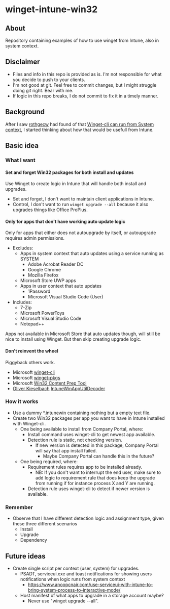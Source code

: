 # winget-intune-win32
## About
Repository containing examples of how to use winget from Intune, also in system context.



## Disclaimer
* Files and info in this repo is provided as is. I'm not responsible for what you decide to push to your clients.
* I'm not good at git. Feel free to commit changes, but I might struggle doing git right. Bear with me.
* If logic in this repo breaks, I do not commit to fix it in a timely manner.



## Background
After I saw [rothgecw](https://github.com/rothgecw) had found of that [Winget-cli can run from System context](https://github.com/microsoft/winget-cli/discussions/962#discussioncomment-1561274), I started thinking about how that would be usefull from Intune.



## Basic idea
### What I want
#### Set and forget Win32 packages for both install and updates
Use Winget to create logic in Intune that will handle both install and upgrades.
* Set and forget, I don't want to maintain client applications in Intune.
* Control, I don't want to run ```winget upgrade --all``` because it also upgrades things like Office ProPlus.

#### Only for apps that don't have working auto update logic
Only for apps that either does not autoupgrade by itself, or autoupgrade requires admin permissions.
* Excludes:
  * Apps in system context that auto updates using a service running as SYSTEM
    * Adobe Acrobat Reader DC
	* Google Chrome
	* Mozilla Firefox
  * Microsoft Store UWP apps
  * Apps in user context that auto updates
    * 1Password
	* Microsoft Visual Studio Code (User)
* Includes:
  * 7-Zip
  * Microsoft PowerToys
  * Microsoft Visual Studio Code
  * Notepad++

Apps not available in Microsoft Store that auto updates though, will still be nice to install using Winget. But then skip creating upgrade logic.

#### Don't reinvent the wheel
Piggyback others work.
* Microsoft [winget-cli](https://github.com/microsoft/winget-cli)
* Microsoft [winget-pkgs](https://github.com/microsoft/winget-pkgs)
* Microsoft [Win32 Content Prep Tool](https://github.com/Microsoft/Microsoft-Win32-Content-Prep-Tool)
* [Oliver Kieselbach](https://oliverkieselbach.com/) [IntuneWinAppUtilDecoder](https://github.com/okieselbach/Intune/tree/master/IntuneWinAppUtilDecoder)


### How it works
* Use a dummy *.intunewin containing nothing but a empty text file.
* Create two Win32 packages per app you want to have in Intune installed with Winget-cli.
  * One being available to install from Company Portal, where:
    * Install command uses winget-cli to get newest app available.
	* Detection rule is static, not checking version.
	  * If new version is detected in this package, Company Portal will say that app install failed.
	    * Maybe Company Portal can handle this in the future?
  * One being required, where:
    * Requirement rules requires app to be installed already.
	  * NB: If you don't want to interrupt the end user, make sure to add logic to requirement rule that does keep the upgrade from running if for instance process X and Y are running.
	* Detection rule uses winget-cli to detect if newer version is available.


### Remember
* Observe that I have different detection logic and assignment type, given these three different scenarios
  * Install
  * Upgrade
  * Dependency


## Future ideas
* Create single script per context (user, system) for upgrades.
  * PSADT, serviceui.exe and toast notifications for showing users notifications when logic runs from system context
    * https://www.anoopcnair.com/use-serviceui-with-intune-to-bring-system-process-to-interactive-mode/
  * Host manifest of what apps to upgrade in a storage account maybe?
    * Never use "winget upgrade --all".
